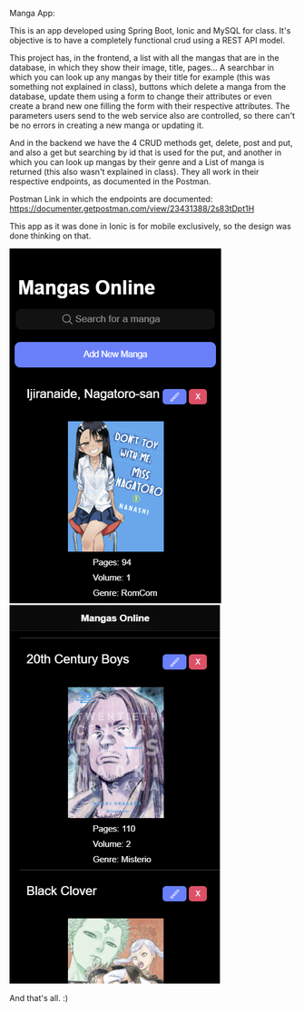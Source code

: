 Manga App:

This is an app developed using Spring Boot, Ionic and MySQL for class. It's objective is to have a completely functional crud using a REST API model.

This project has, in the frontend, a list with all the mangas that are in the database, in which they show their image, title, pages... A searchbar in which you can look up any mangas by their title for example (this was something not explained in class), buttons which delete a manga from the database, update them using a form to change their attributes or even create a brand new one filling the form with their respective attributes. The parameters users send to the web service also are controlled, so there can't be no errors in creating a new manga or updating it.

And in the backend we have the 4 CRUD methods get, delete, post and put, and also a get but searching by id that is used for the put, and another in which you can look up mangas by their genre and a List of manga is returned (this also wasn't explained in class). They all work in their respective endpoints, as documented in the Postman.

Postman Link in which the endpoints are documented: https://documenter.getpostman.com/view/23431388/2s83tDpt1H

This app as it was done in Ionic is for mobile exclusively, so the design was done thinking on that.

![Screenshot](PreviewApp.png)
![Screenshot](PreviewApp2.png)

And that's all. :)
